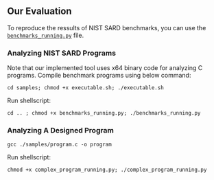 Our Evaluation
------------
To reproduce the ressults of NIST SARD benchmarks, you can use the [`benchmarks_running.py`](https://github.com/SoftwareSecurityLab/Heap-Overflow-Detection/blob/main/Project_Files/benchmarks_running.py) file.

### Analyzing NIST SARD Programs 
Note that our implemented tool uses x64 binary code for analyzing C programs. Compile benchmark programs using below command:
```
cd samples; chmod +x executable.sh; ./executable.sh
```
Run shellscript:
```
cd .. ; chmod +x benchmarks_running.py; ./benchmarks_running.py
```
### Analyzing A Designed Program
```
gcc ./samples/program.c -o program
```
Run shellscript:
```
chmod +x complex_program_running.py; ./complex_program_running.py
```
